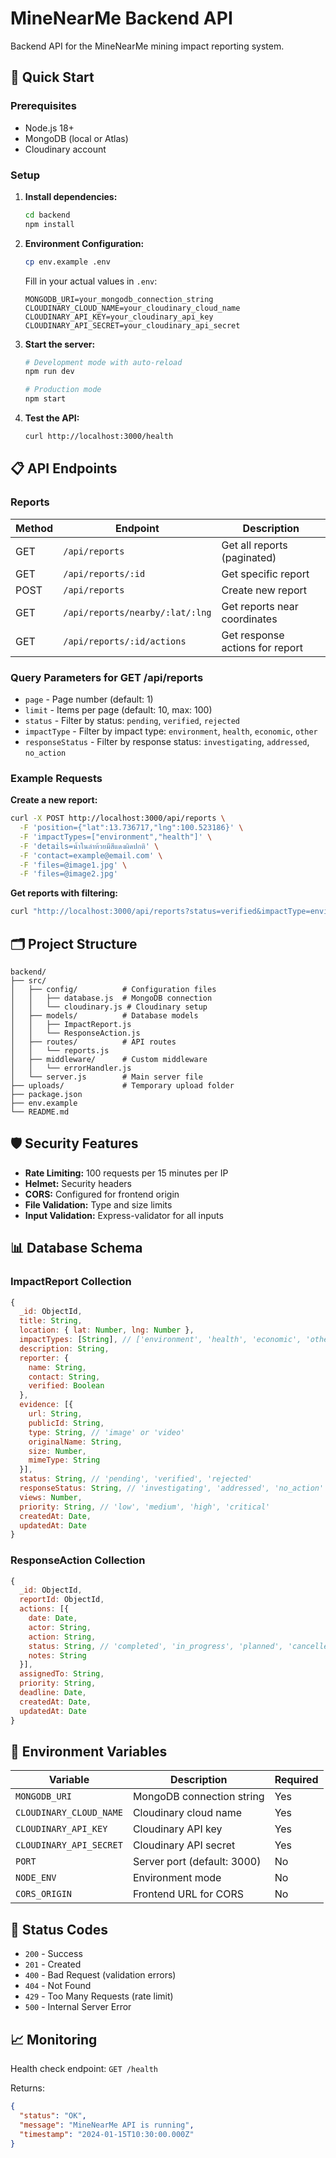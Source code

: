 # MineNearMe Backend API

Backend API for the MineNearMe mining impact reporting system.

## 🚀 Quick Start

### Prerequisites

- Node.js 18+
- MongoDB (local or Atlas)
- Cloudinary account

### Setup

1. **Install dependencies:**

   ```bash
   cd backend
   npm install
   ```

2. **Environment Configuration:**

   ```bash
   cp env.example .env
   ```

   Fill in your actual values in `.env`:

   ```env
   MONGODB_URI=your_mongodb_connection_string
   CLOUDINARY_CLOUD_NAME=your_cloudinary_cloud_name
   CLOUDINARY_API_KEY=your_cloudinary_api_key
   CLOUDINARY_API_SECRET=your_cloudinary_api_secret
   ```

3. **Start the server:**

   ```bash
   # Development mode with auto-reload
   npm run dev

   # Production mode
   npm start
   ```

4. **Test the API:**
   ```bash
   curl http://localhost:3000/health
   ```

## 📋 API Endpoints

### Reports

| Method | Endpoint                        | Description                     |
| ------ | ------------------------------- | ------------------------------- |
| GET    | `/api/reports`                  | Get all reports (paginated)     |
| GET    | `/api/reports/:id`              | Get specific report             |
| POST   | `/api/reports`                  | Create new report               |
| GET    | `/api/reports/nearby/:lat/:lng` | Get reports near coordinates    |
| GET    | `/api/reports/:id/actions`      | Get response actions for report |

### Query Parameters for GET /api/reports

- `page` - Page number (default: 1)
- `limit` - Items per page (default: 10, max: 100)
- `status` - Filter by status: `pending`, `verified`, `rejected`
- `impactType` - Filter by impact type: `environment`, `health`, `economic`, `other`
- `responseStatus` - Filter by response status: `investigating`, `addressed`, `no_action`

### Example Requests

**Create a new report:**

```bash
curl -X POST http://localhost:3000/api/reports \
  -F 'position={"lat":13.736717,"lng":100.523186}' \
  -F 'impactTypes=["environment","health"]' \
  -F 'details=น้ำในลำห้วยมีสีแดงผิดปกติ' \
  -F 'contact=example@email.com' \
  -F 'files=@image1.jpg' \
  -F 'files=@image2.jpg'
```

**Get reports with filtering:**

```bash
curl "http://localhost:3000/api/reports?status=verified&impactType=environment&page=1&limit=5"
```

## 🗂️ Project Structure

```
backend/
├── src/
│   ├── config/          # Configuration files
│   │   ├── database.js  # MongoDB connection
│   │   └── cloudinary.js # Cloudinary setup
│   ├── models/          # Database models
│   │   ├── ImpactReport.js
│   │   └── ResponseAction.js
│   ├── routes/          # API routes
│   │   └── reports.js
│   ├── middleware/      # Custom middleware
│   │   └── errorHandler.js
│   └── server.js        # Main server file
├── uploads/             # Temporary upload folder
├── package.json
├── env.example
└── README.md
```

## 🛡️ Security Features

- **Rate Limiting:** 100 requests per 15 minutes per IP
- **Helmet:** Security headers
- **CORS:** Configured for frontend origin
- **File Validation:** Type and size limits
- **Input Validation:** Express-validator for all inputs

## 📊 Database Schema

### ImpactReport Collection

```javascript
{
  _id: ObjectId,
  title: String,
  location: { lat: Number, lng: Number },
  impactTypes: [String], // ['environment', 'health', 'economic', 'other']
  description: String,
  reporter: {
    name: String,
    contact: String,
    verified: Boolean
  },
  evidence: [{
    url: String,
    publicId: String,
    type: String, // 'image' or 'video'
    originalName: String,
    size: Number,
    mimeType: String
  }],
  status: String, // 'pending', 'verified', 'rejected'
  responseStatus: String, // 'investigating', 'addressed', 'no_action'
  views: Number,
  priority: String, // 'low', 'medium', 'high', 'critical'
  createdAt: Date,
  updatedAt: Date
}
```

### ResponseAction Collection

```javascript
{
  _id: ObjectId,
  reportId: ObjectId,
  actions: [{
    date: Date,
    actor: String,
    action: String,
    status: String, // 'completed', 'in_progress', 'planned', 'cancelled'
    notes: String
  }],
  assignedTo: String,
  priority: String,
  deadline: Date,
  createdAt: Date,
  updatedAt: Date
}
```

## 🔧 Environment Variables

| Variable                | Description                 | Required |
| ----------------------- | --------------------------- | -------- |
| `MONGODB_URI`           | MongoDB connection string   | Yes      |
| `CLOUDINARY_CLOUD_NAME` | Cloudinary cloud name       | Yes      |
| `CLOUDINARY_API_KEY`    | Cloudinary API key          | Yes      |
| `CLOUDINARY_API_SECRET` | Cloudinary API secret       | Yes      |
| `PORT`                  | Server port (default: 3000) | No       |
| `NODE_ENV`              | Environment mode            | No       |
| `CORS_ORIGIN`           | Frontend URL for CORS       | No       |

## 🚦 Status Codes

- `200` - Success
- `201` - Created
- `400` - Bad Request (validation errors)
- `404` - Not Found
- `429` - Too Many Requests (rate limit)
- `500` - Internal Server Error

## 📈 Monitoring

Health check endpoint: `GET /health`

Returns:

```json
{
  "status": "OK",
  "message": "MineNearMe API is running",
  "timestamp": "2024-01-15T10:30:00.000Z"
}
```
